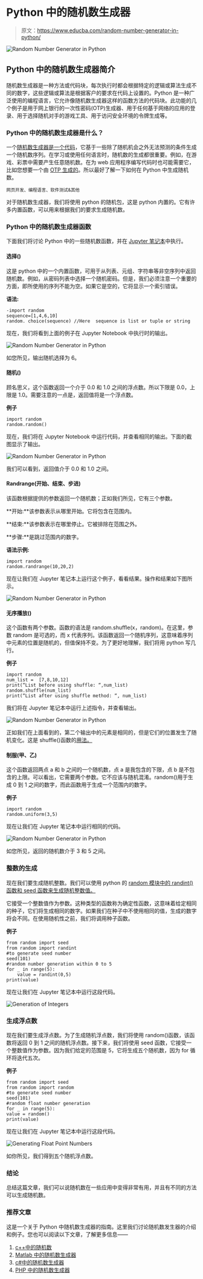 # Python 中的随机数生成器

> 原文：<https://www.educba.com/random-number-generator-in-python/>

![Random Number Generator in Python](img/97194a8ae869bb7d054a163147052db4.png)



## Python 中的随机数生成器简介

随机数生成器是一种方法或代码块，每次执行时都会根据特定的逻辑或算法生成不同的数字，这些逻辑或算法是根据客户的要求在代码上设置的。Python 是一种广泛使用的编程语言，它允许像随机数生成器这样的函数方法的代码块。此功能的几个例子是用于网上银行的一次性密码(OTP)生成器、用于任何基于网络的应用的登录、用于选择随机对手的游戏工具、用于访问安全环境的令牌生成等。

### Python 中的随机数生成器是什么？

一个[随机数生成器是一个代码](https://www.educba.com/random-number-generator-in-javascript/)，它基于一些除了随机机会之外无法预测的条件生成一个随机数序列。在学习或使用任何语言时，随机数的生成都很重要。例如，在游戏、彩票中需要产生任意随机数。在为 web 应用程序编写代码时也可能需要它，比如您想要一个由 [OTP 生成的](https://www.educba.com/one-time-pad/)。所以最好了解一下如何在 Python 中生成随机数。

<small>网页开发、编程语言、软件测试&其他</small>

对于随机数生成器，我们将使用 python 的随机包，这是 python 内置的。它有许多内置函数，可以用来根据我们的要求生成随机数。

### Python 中的随机数生成器函数

下面我们将讨论 Python 中的一些随机数函数，并在 [Jupyter 笔记本](https://www.educba.com/install-jupyter-notebook/)中执行。

#### 选择()

这是 python 中的一个内置函数，可用于从列表、元组、字符串等非空序列中返回随机数。例如，从密码列表中选择一个随机密码。但是，我们必须注意一个重要的方面，即所使用的序列不能为空。如果它是空的，它将显示一个索引错误。

**语法:**

```
-import random
sequence=[1,4,6,10]
random. choice(sequence) //Here  sequence is list or tuple or string
```

现在，我们将看到上面的例子在 Jupyter Notebook 中执行时的输出。

![Random Number Generator in Python](img/9ac036714363b7a0d69c2b9c86465c26.png)



如您所见，输出随机选择为 6。

#### 随机()

顾名思义，这个函数返回一个介于 0.0 和 1.0 之间的浮点数。所以下限是 0.0，上限是 1.0。需要注意的一点是，返回值将是一个浮点数。

**例子**

```
import random
random.random()
```

现在，我们将在 Jupyter Notebook 中运行代码，并查看相同的输出。下面的截图显示了输出。

![Random Number Generator in Python](img/31f89b64e39f24649ba6f74bd9e63521.png)



我们可以看到，返回值介于 0.0 和 1.0 之间。

#### Randrange(开始、结束、步进)

该函数根据提供的参数返回一个随机数；正如我们所见，它有三个参数。

**开始:**该参数表示从哪里开始。它将包含在范围内。

**结束:**该参数表示在哪里停止。它被排除在范围之外。

**步骤:**是跳过范围内的数字。

**语法示例:**

```
import random
random.randrange(10,20,2)
```

现在让我们在 Jupyter 笔记本上运行这个例子，看看结果。操作和结果如下图所示。

![Random Number Generator in Python](img/a732ac01167e0db47abd78718e3f7c79.png)



#### 无序播放()

这个函数有两个参数。函数的语法是 random.shuffle(x，random)。在这里，参数 random 是可选的，而 x 代表序列。该函数返回一个随机序列，这意味着序列中元素的位置是随机的，但值保持不变。为了更好地理解，我们将用 python 写几行。

**例子**

```
import random
num_list =  [7,8,10,12]
print(“List before using shuffle: “,num_list)
random.shuffle(num_list)
print(“List after using shuffle method: “, num_list) 
```

我们将在 Jupyter 笔记本中运行上述指令，并查看输出。

![Random Number Generator in Python](img/c500653701f528b91f563aec9419ec5e.png)



正如我们在上面看到的，第二个输出中的元素是相同的，但是它们的位置发生了随机变化。这是 shuffle()函数的[用法。](https://www.educba.com/shuffle-in-java/)

#### 制服(甲、乙)

这个函数返回两点 a 和 b 之间的一个随机数，点 a 是我包含的下限，点 b 是不包含的上限。可以看出，它需要两个参数。它不应该与随机混淆。random()用于生成 0 到 1 之间的数字，而此函数用于生成一个范围内的数字。

**例子**

```
import random
random.uniform(3,5)
```

现在让我们在 Jupyter 笔记本中运行相同的代码。

![Random Number Generator in Python](img/ecfcbccfb4cd3ea2bf49cb82cf51df36.png)



如您所见，返回的随机数介于 3 和 5 之间。

### 整数的生成

现在我们要生成随机整数。我们可以使用 python 的 [random 模块中的 randint()函数和 seed 函数来生成随机整数值。](https://www.educba.com/python-sets/)

它接受一个整数值作为参数。这种类型的函数称为确定性函数，这意味着给定相同的种子，它们将生成相同的数字。如果我们在种子中不使用相同的值，生成的数字将会不同。在使用随机性之前，我们将调用种子函数。

**例子**

```
from random import seed
from random import randint
#to generate seed number
seed(101)
#random number generation within 0 to 5
for _ in range(5):
	value = randint(0,5)
print(value) 
```

现在让我们在 Jupyter 笔记本中运行这段代码。

![Generation of Integers](img/205e5f9ceeae4cd75cf9f65192db9f36.png)



### 生成浮点数

现在我们要生成浮点数。为了生成随机浮点数，我们将使用 random()函数，该函数将返回 0 到 1 之间的随机浮点数。接下来，我们将使用 seed 函数，它接受一个整数值作为参数。因为我们给定的范围是 5，它将生成五个随机数，因为 for 循环将迭代五次。

**例子**

```
from random import seed
from random import random
#to generate seed number
seed(101)
#random float number generation
for _ in range(5):
value = random()
print(value)
```

现在让我们在 Jupyter 笔记本中运行这段代码。

![Generating Float Point Numbers](img/780944aef340660470b77f6d23b9528a.png)



如你所见，我们得到五个随机浮点数。

### 结论

总结这篇文章，我们可以说随机数在一些应用中变得非常有用，并且有不同的方法可以生成随机数。

### 推荐文章

这是一个关于 Python 中随机数生成器的指南。这里我们讨论随机数发生器的介绍和例子。您也可以阅读以下文章，了解更多信息——

1.  [c++中的随机数](https://www.educba.com/random-number-generator-in-c-plus-plus/)
2.  [Matlab 中的随机数生成器](https://www.educba.com/random-number-generator-in-matlab/)
3.  [c#中的随机数生成器](https://www.educba.com/random-number-generator-in-sharp/)
4.  [PHP 中的随机数生成器](https://www.educba.com/random-number-generator-in-php/)





